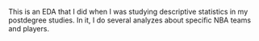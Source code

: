 This is an EDA that I did when I was studying descriptive statistics in my postdegree studies. In it, I do several analyzes about specific NBA teams and players.

